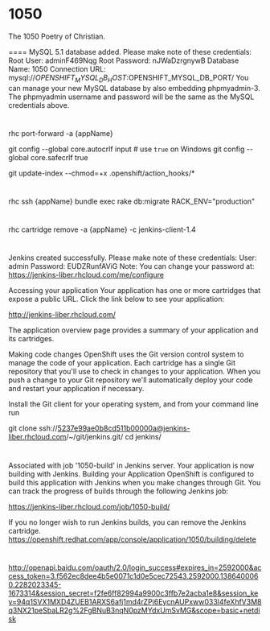 1050
====

The 1050 Poetry of Christian.

====
MySQL 5.1 database added.  Please make note of these credentials:
       Root User: adminF469Nqg
   Root Password: nJWaDzrgnywB
   Database Name: 1050
Connection URL: mysql://$OPENSHIFT_MYSQL_DB_HOST:$OPENSHIFT_MYSQL_DB_PORT/
You can manage your new MySQL database by also embedding phpmyadmin-3.
The phpmyadmin username and password will be the same as the MySQL credentials above.

#

rhc port-forward -a {appName}

git config --global core.autocrlf input # use `true` on Windows
git config --global core.safecrlf true

git update-index --chmod=+x .openshift/action_hooks/*

#

rhc ssh {appName} 
bundle exec rake db:migrate RACK_ENV="production"

#

rhc cartridge remove -a {appName} -c jenkins-client-1.4

#

Jenkins created successfully.  Please make note of these credentials:
   User: admin
   Password: EUDZRunfAViG
Note:  You can change your password at: https://jenkins-liber.rhcloud.com/me/configure

Accessing your application
Your application has one or more cartridges that expose a public URL. Click the link below to see your application:

http://jenkins-liber.rhcloud.com/

The application overview page provides a summary of your application and its cartridges.

Making code changes
OpenShift uses the Git version control system to manage the code of your application. Each cartridge has a single Git repository that you'll use to check in changes to your application. When you push a change to your Git repository we'll automatically deploy your code and restart your application if necessary.

Install the Git client for your operating system, and from your command line run

git clone ssh://5237e99ae0b8cd511b00000a@jenkins-liber.rhcloud.com/~/git/jenkins.git/
cd jenkins/

#

Associated with job '1050-build' in Jenkins server.
Your application is now building with Jenkins.
Building your Application
OpenShift is configured to build this application with Jenkins when you make changes through Git. You can track the progress of builds through the following Jenkins job:

https://jenkins-liber.rhcloud.com/job/1050-build/

If you no longer wish to run Jenkins builds, you can remove the Jenkins cartridge.
https://openshift.redhat.com/app/console/application/1050/building/delete

#

http://openapi.baidu.com/oauth/2.0/login_success#expires_in=2592000&access_token=3.f562ec8dee4b5e0071c1d0e5cec72543.2592000.1386400060.2282023345-1673314&session_secret=f2fe6ff82994a9900c3ffb7e2acba1e8&session_key=94q1SVX1MXD4ZUEB1ARXS6afj1md4rZPj6EycnAUPxww033l4feXhfV3M8q3NX21peSbaLR2g%2FgBNuB3nqN0pzMYdxUmSvMG&scope=basic+netdisk

#

#
